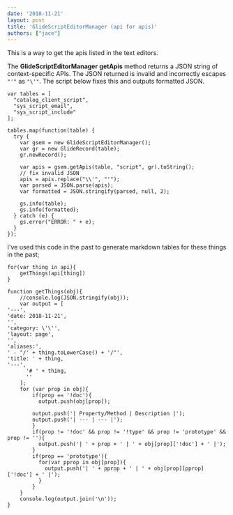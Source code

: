 ```yaml
---
date: '2018-11-21'
layout: post
title: 'GlideScriptEditorManager (api for apis)'
authors: ["jace"]
---
```


This is a way to get the apis listed in the text editors.

The **GlideScriptEditorManager** **getApis** method returns a JSON
string of context-specific APIs. The JSON returned is invalid and
incorrectly escapes `"'"` as `"\'"`. The script below fixes this and
outputs formatted JSON.

``` {.js}
var tables = [
  "catalog_client_script",
  "sys_script_email",
  "sys_script_include"
];

tables.map(function(table) {
  try {
    var gsem = new GlideScriptEditorManager();
    var gr = new GlideRecord(table);
    gr.newRecord();

    var apis = gsem.getApis(table, "script", gr).toString();
    // fix invalid JSON
    apis = apis.replace("\\'", "'");
    var parsed = JSON.parse(apis);
    var formatted = JSON.stringify(parsed, null, 2);

    gs.info(table);
    gs.info(formatted);
  } catch (e) {
    gs.error("ERROR: " + e);
  }
});
```

I've used this code in the past to generate markdown tables for these
things in the past;

``` {.js}
for(var thing in api){
    getThings(api[thing])
}

function getThings(obj){
    //console.log(JSON.stringify(obj));
    var output = [
'---',
'date: 2018-11-21',
'',
'category: \'\'',
'layout: page',
'',
'aliases:',
' - "/' + thing.toLowerCase() + '/"',
'title: ' + thing,
'---',
      '# ' + thing,
      ''
    ];
    for (var prop in obj){
        if(prop == '!doc'){
          output.push(obj[prop]);

        output.push('| Property/Method | Description |');
        output.push('| --- | --- |');
        }
        if(prop != '!doc' && prop != '!type' && prop != 'prototype' && prop != ''){
          output.push('| ' + prop + ' | ' + obj[prop]['!doc'] + ' |');
        }
        if(prop == 'prototype'){
          for(var pprop in obj[prop]){
            output.push('| ' + pprop + ' | ' + obj[prop][pprop]['!doc'] + ' |');
          }
        }
    }
    console.log(output.join('\n'));
}
```
